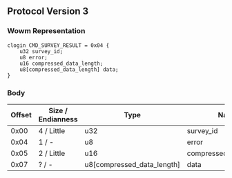 ## Protocol Version 3

### Wowm Representation
```rust,ignore
clogin CMD_SURVEY_RESULT = 0x04 {
    u32 survey_id;
    u8 error;
    u16 compressed_data_length;
    u8[compressed_data_length] data;
}
```
### Body
| Offset | Size / Endianness | Type | Name | Description |
| ------ | ----------------- | ---- | ---- | ----------- |
| 0x00 | 4 / Little | u32 | survey_id |  |
| 0x04 | 1 / - | u8 | error |  |
| 0x05 | 2 / Little | u16 | compressed_data_length |  |
| 0x07 | ? / - | u8[compressed_data_length] | data |  |
